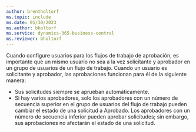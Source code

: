 ```yaml
---
author: brentholtorf
ms.topic: include
ms.date: 05/30/2023
ms.author: bholtorf
ms.service: dynamics-365-business-central
ms.reviewer: bholtorf
---
```


Cuando configure usuarios para los flujos de trabajo de aprobación, es importante que un mismo usuario no sea a la vez solicitante y aprobador en un grupo de usuarios de un flujo de trabajo. Cuando un usuario es solicitante y aprobador, las aprobaciones funcionan para él de la siguiente manera:

* Sus solicitudes siempre se aprueban automáticamente.
* Si hay varios aprobadores, solo los aprobadores con un número de secuencia superior en el grupo de usuarios del flujo de trabajo pueden cambiar el estado de una solicitud a Aprobado. Los aprobadores con un número de secuencia inferior pueden aprobar solicitudes; sin embargo, sus aprobaciones no afectarán el estado de una solicitud.